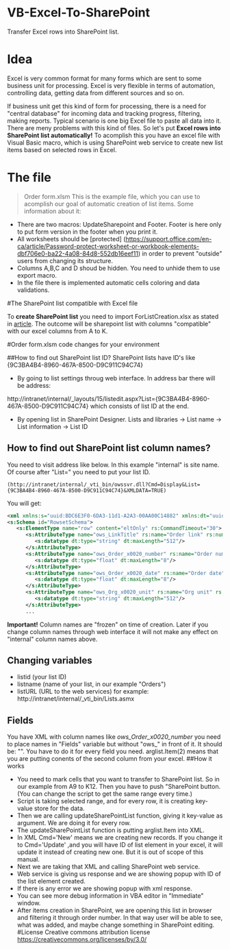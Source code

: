 # VB-Excel-To-SharePoint
Transfer Excel rows into SharePoint list.
# Idea
Excel is very common format for many forms which are sent to some business unit for processing.
Excel is very flexible in terms of automation, controlling data, getting data from different sources and so on.

If business unit get this kind of form for processing, there is a need for "central database" for incoming data and tracking progress, filtering, making reports. Typical scenario is one big Excel file to paste all data into it. There are meny problems with this kind of files.
So let's put **Excel rows into SharePoint list automatically!**
To acomplish this you have an excel file with Visual Basic macro, which is using SharePoint web service to create new list items based on selected rows in Excel.

# The file
>Order form.xlsm
This is the example file, which you can use to acomplish our goal of automatic creation of list items.
Some information about it:
* There are two macros: UpdateSharepoint and Footer. Footer is here only to put form version in the footer when you print it.
* All worksheets should be [protected] (https://support.office.com/en-ca/article/Password-protect-worksheet-or-workbook-elements-dbf706e0-ba22-4a08-84d8-552db16eef11) in order to prevent "outside" users from changing its structure.
* Columns A,B,C and D shoud be hidden. You need to unhide them to use export macro.
* In the file there is implemented automatic cells coloring and data validations.

#The SharePoint list compatible with Excel file

To **create SharePoint list** you need to import ForListCreation.xlsx as stated in [article](https://support.office.com/en-ca/article/Create-a-list-based-on-a-spreadsheet-380cfeb5-6e14-438e-988a-c2b9bea574fa). The outcome will be sharepoint list with columns "compatible" with our excel columns from A to K.

#Order form.xlsm code changes for your environment

##How to find out SharePoint list ID?
SharePoint lists have ID's like {9C3BA4B4-8960-467A-8500-D9C911C94C74}

* By going to list settings throug web interface. In address bar there will be address:

http://intranet/internal/_layouts/15/listedit.aspx?List={9C3BA4B4-8960-467A-8500-D9C911C94C74}
which consists of list ID at the end.

* By opening list in SharePoint Designer. Lists and libraries -> List name -> List information -> List ID

## How to find out SharePoint list column names?
You need to visit address like below. In this example "internal" is site name. Of course after "List=" you need to put your list ID.

```
(http://intranet/internal/_vti_bin/owssvr.dll?Cmd=Display&List={9C3BA4B4-8960-467A-8500-D9C911C94C74}&XMLDATA=TRUE)
```

You will get:
```xml
<xml xmlns:s="uuid:BDC6E3F0-6DA3-11d1-A2A3-00AA00C14882" xmlns:dt="uuid:C2F41010-65B3-11d1-A29F-00AA00C14882" xmlns:rs="urn:schemas-microsoft-com:rowset" xmlns:z="#RowsetSchema">
<s:Schema id="RowsetSchema">
   <s:ElementType name="row" content="eltOnly" rs:CommandTimeout="30">
      <s:AttributeType name="ows_LinkTitle" rs:name="Order link" rs:number="1">
         <s:datatype dt:type="string" dt:maxLength="512"/>
      </s:AttributeType>
      <s:AttributeType name="ows_Order_x0020_number" rs:name="Order number" rs:number="2">
         <s:datatype dt:type="float" dt:maxLength="8"/>
      </s:AttributeType>
      <s:AttributeType name="ows_Order_x0020_date" rs:name="Order date" rs:number="3">
         <s:datatype dt:type="float" dt:maxLength="8"/>
      </s:AttributeType>
      <s:AttributeType name="ows_Org_x0020_unit" rs:name="Org unit" rs:number="4">
         <s:datatype dt:type="string" dt:maxLength="512"/>
      </s:AttributeType>
	  ...
```
**Important!** Column names are "frozen" on time of creation. Later if you change column names through web interface it will not make any effect on "internal" column names above.

## Changing variables
* listid (your list ID)
* listname (name of your list, in our example "Orders")
* listURL (URL to the web services) for example: http://intranet/internal/_vti_bin/Lists.asmx
## Fields
You have XML with column names like *ows_Order_x0020_number* you need to place names in "Fields" variable but without "ows_" in front of it. It should be: "<Field Name='Order_x0020_number'>". 
You have to do it for every field you need.
arglist.Item(2) means that you are putting conents of the second column from your excel.
##How it works
- You need to mark cells that you want to transfer to SharePoint list. So in our example from A9 to K12. Then you have to push "SharePoint button. (You can change the script to get the same range every time.)
- Script is taking selected range, and for every row, it is creating key-value store for the data.
- Then we are calling updateSharePointList function, giving it key-value as argument. We are doing it for every row.
- The updateSharePointList function is putting arglist.Item into XML.
- In XML Cmd='New' means we are creating new records. If you change it to Cmd='Update' ,and you will have ID of list element in your excel, it will update it instead of creating new one. But it is out of scope of this manual.
- Next we are taking that XML and calling SharePoint web service.
- Web service is giving us response and we are showing popup with ID of the list element created.
- If there is any error we are showing popup with xml response.
- You can see more debug information in VBA editor in "Immediate" window.
- After items creation in SharePoint, we are opening this list in browser and filtering it through order number. In that way user will be able to see, what was added, and maybe change something in SharePoint editing.
#License
Creative commons attribution license
https://creativecommons.org/licenses/by/3.0/
